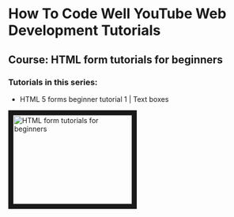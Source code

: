 # How To Code Well YouTube Web Development Tutorials


## Course: HTML form tutorials for beginners

### Tutorials in this series:
- HTML 5 forms beginner tutorial 1 | Text boxes

<a href="https://www.youtube.com/playlist?list=PLZdsdjcJ44WUmamJbyAYJ9SGkTffxtiRG
" target="_blank"><img src="http://img.youtube.com/vi/bFJ5yr5ap14/0.jpg" 
alt="HTML form tutorials for beginners" width="240" height="180" border="10" /></a>
